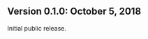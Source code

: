 Version 0.1.0:  October 5, 2018
-------------------------------------------------------------------------------

Initial public release.
